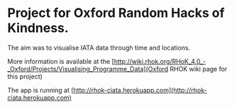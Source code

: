 Project for Oxford Random Hacks of Kindness.
===

The aim was to visualise IATA data through time and locations. 

More information is available at the [http://wiki.rhok.org/RHoK_4.0_-_Oxford/Projects/Visualising_Programme_Data](Oxford RHOK wiki page for this project)

The app is running at [http://rhok-ciata.herokuapp.com](http://rhok-ciata.herokuapp.com)
